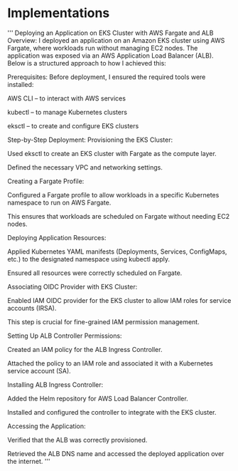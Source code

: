# Implementations
'''
Deploying an Application on EKS Cluster with AWS Fargate and ALB
Overview:
I deployed an application on an Amazon EKS cluster using AWS Fargate, where workloads run without managing EC2 nodes. The application was exposed via an AWS Application Load Balancer (ALB). Below is a structured approach to how I achieved this:

Prerequisites:
Before deployment, I ensured the required tools were installed:

AWS CLI – to interact with AWS services

kubectl – to manage Kubernetes clusters

eksctl – to create and configure EKS clusters

Step-by-Step Deployment:
Provisioning the EKS Cluster:

Used eksctl to create an EKS cluster with Fargate as the compute layer.

Defined the necessary VPC and networking settings.

Creating a Fargate Profile:

Configured a Fargate profile to allow workloads in a specific Kubernetes namespace to run on AWS Fargate.

This ensures that workloads are scheduled on Fargate without needing EC2 nodes.

Deploying Application Resources:

Applied Kubernetes YAML manifests (Deployments, Services, ConfigMaps, etc.) to the designated namespace using kubectl apply.

Ensured all resources were correctly scheduled on Fargate.

Associating OIDC Provider with EKS Cluster:

Enabled IAM OIDC provider for the EKS cluster to allow IAM roles for service accounts (IRSA).

This step is crucial for fine-grained IAM permission management.

Setting Up ALB Controller Permissions:

Created an IAM policy for the ALB Ingress Controller.

Attached the policy to an IAM role and associated it with a Kubernetes service account (SA).

Installing ALB Ingress Controller:

Added the Helm repository for AWS Load Balancer Controller.

Installed and configured the controller to integrate with the EKS cluster.

Accessing the Application:

Verified that the ALB was correctly provisioned.

Retrieved the ALB DNS name and accessed the deployed application over the internet.
'''
